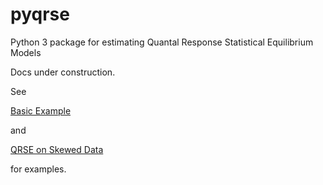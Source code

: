 # pyqrse
Python 3 package for estimating Quantal Response Statistical Equilibrium Models

Docs under construction. 

See 

[Basic Example](https://github.com/econokeith/pyqrse/blob/master/example/pyqrse_sample.ipynb)


and 

[QRSE on Skewed Data](https://github.com/econokeith/pyqrse/blob/master/example/pyqrse_sample_skewed_data.ipynb)

for examples.
